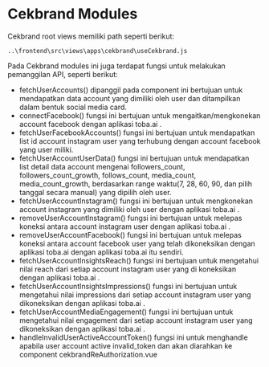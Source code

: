 # Cekbrand Modules

Cekbrand root views memiliki path seperti berikut:

```
..\frontend\src\views\apps\cekbrand\useCekbrand.js
```


Pada Cekbrand modules  ini juga terdapat fungsi untuk melakukan pemanggilan API, seperti berikut:
- fetchUserAccounts() dipanggil pada component ini bertujuan untuk mendapatkan data account yang dimiliki oleh user dan ditampilkan dalam bentuk social media card.
- connectFacebook() fungsi ini bertujuan untuk mengaitkan/mengkonekan account facebook dengan aplikasi toba.ai .
- fetchUserFacebookAccounts() fungsi ini bertujuan untuk mendapatkan list id account instagram user yang terhubung dengan account facebook yang user miliki.
- fetchUserAccountUserData() fungsi ini bertujuan untuk mendapatkan list detail data account mengenai followers_count, followers_count_growth, follows_count, media_count, media_count_growth, berdasarkan range waktu(7, 28, 60, 90, dan pilih tanggal secara manual) yang dipilih oleh user.
- fetchUserAccountInstagram() fungsi ini bertujuan untuk mengkonekan account instagram yang dimiliki oleh user dengan aplikasi toba.ai .
- removeUserAccountInstagram() fungsi ini bertujuan untuk melepas koneksi antara account instagram user dengan aplikasi toba.ai .
- removeUserAccountFacebook() fungsi ini bertujuan untuk melepas koneksi antara account facebook user yang telah dikoneksikan dengan aplikasi toba.ai dengan aplikasi toba.ai itu sendiri.
- fetchUserAccountInsightsReach() fungsi ini bertujuan untuk mengetahui nilai reach dari setiap account instagram user yang di koneksikan dengan aplikasi toba.ai .
- fetchUserAccountInsightsImpressions() fungsi ini bertujuan untuk mengetahui nilai impressions dari setiap account instagram user yang dikoneksikan dengan aplikasi toba.ai .
- fetchUserAccountMediaEngagement() fungsi ini bertujuan untuk mengetahui nilai engagement dari setiap account instagram user yang dikoneksikan dengan aplikasi toba.ai .
- handleInvalidUserActiveAccountToken() fungsi ini untuk menghandle apabila user account active invalid_token dan akan diarahkan ke component cekbrandReAuthorization.vue


